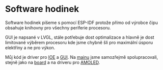 # Software hodinek
Software hodinek píšeme s pomocí ESP-IDF protože přímo od výrobce čipu obsahuje knihovny pro všechny periferie procesoru.

GUI je napsané v LVGL, stále potřebuje dost optimalizace a hlavně je dost limitované výběrem procesoru kde jsme chybně šli pro maximální úsporu elektřiny a ne pro výkon.

Můj kód je driver pro [IOE](components/ioe_tca6408a/) a [GUI](components/gui/).
Na [mainu](main/PlajTime.c) jsme samozřejmě spolupracovali, stejně jako na [board](components/board/) a na driveru pro [AMOLED](components/amoled_co5300/).
